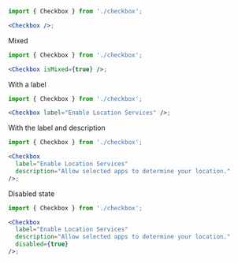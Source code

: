 ```jsx
import { Checkbox } from './checkbox';

<Checkbox />;
```

Mixed

```jsx
import { Checkbox } from './checkbox';

<Checkbox isMixed={true} />;
```

With a label

```jsx
import { Checkbox } from './checkbox';

<Checkbox label="Enable Location Services" />;
```

With the label and description

```jsx
import { Checkbox } from './checkbox';

<Checkbox
  label="Enable Location Services"
  description="Allow selected apps to determine your location."
/>;
```

Disabled state

```jsx
import { Checkbox } from './checkbox';

<Checkbox
  label="Enable Location Services"
  description="Allow selected apps to determine your location."
  disabled={true}
/>;
```
